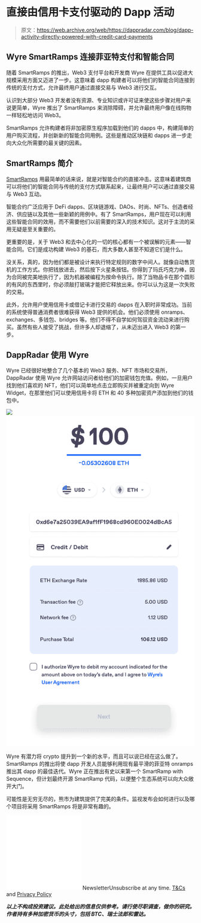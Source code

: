 # 直接由信用卡支付驱动的 Dapp 活动

> 原文：<https://web.archive.org/web/https://dappradar.com/blog/dapp-activity-directly-powered-with-credit-card-payments>

## Wyre SmartRamps 连接菲亚特支付和智能合同

随着 SmartRamps 的推出，Web3 支付平台和开发商 Wyre 在提供工具以促进大规模采用方面又迈进了一步。这意味着 dapp 构建者可以将他们的智能合同连接到传统的支付方式，允许最终用户通过直接交易与 Web3 进行交互。

认识到大部分 Web3 开发者没有资源、专业知识或许可证来使这些步骤对用户来说更简单，Wyre 推出了 SmartRamps 来消除障碍，并允许最终用户像在线购物一样轻松地访问 Web3。

SmartRamps 允许构建者将非加密原生程序加载到他们的 dapps 中，构建简单的用户购买流程，并创新新的智能合同用例。这些是推动区块链和 dapps 进一步走向大众化所需要的最关键的因素。

## SmartRamps 简介

[SmartRamps](https://web.archive.org/web/20220630233210/https://docs.sendwyre.com/docs/smartramps) 用最简单的话来说，就是对智能合约的直接冲击。这意味着建筑商可以将他们的智能合同与传统的支付方式联系起来，让最终用户可以通过直接交易与 Web3 互动。

智能合约广泛应用于 DeFi dapps、区块链游戏、DAOs、时尚、NFTs、创造者经济、供应链以及其他一些新颖的用例中。有了 SmartRamps，用户现在可以利用这些智能合同的效用，而不需要他们以前需要的深入的技术知识。这对于主流的采用无疑是至关重要的。

更重要的是，关于 Web3 和去中心化的一切的核心都有一个被误解的元素——智能合同。它们是成功构建 Web3 的基石，而大多数人甚至不知道它们是什么。

没关系，真的，因为他们都是被设计来执行特定规则的数字中间人。就像自动售货机的工作方式。你把钱放进去，然后按下火星条按钮。你得到了玛氏巧克力棒，因为合同被完美地执行了，因为机器被编程为按命令执行。除了当物品卡在那个圆形的有风的东西里时，你必须敲打玻璃才能把它释放出来。你可以认为这是一次失败的交易。

此外，允许用户使用信用卡或借记卡进行交易的 dapps 在入职时非常成功。当前的系统使得普通消费者很难获得 Web3 提供的机会。他们必须使用 onramps、exchanges、多钱包、bridges 等。他们不得不自学如何驾驭资金流动来进行购买。虽然有些人接受了挑战，但许多人却退缩了，从未迈出进入 Web3 的第一步。

## DappRadar 使用 Wyre

Wyre 已经很好地整合了几个基本的 Web3 服务、NFT 市场和交易所，DappRadar 使用 Wyre 允许网站访问者给他们的加密钱包充值。例如，一旦用户找到他们喜欢的 NFT，他们可以简单地点击立即购买并被重定向到 Wyre Widget，在那里他们可以使用信用卡将 ETH 和 40 多种加密资产添加到他们的钱包中。

![](img/1e0190141c1f8f1afdcdf0d389f4eea8.png)![Wyre](img/c0d4514f25ade940d9f3f8fd93876d81.png)

Wyre 有潜力将 crypto 提升到一个新的水平，而且可以说已经在这么做了。SmartRamps 的推出将使 dapp 开发人员能够利用现有最平滑的菲亚特 onramps 推出其 dapp 的最佳迭代。Wyre 正在推出有史以来第一个 SmartRamp with Sequence，但计划最终开源 SmartRamp 代码，以便整个生态系统可以向大众敞开大门。

可能性是无穷无尽的，熊市为建筑提供了完美的条件。监视发布会如何进行以及哪个项目将采用 SmartRamps 将是非常有趣的。

![](img/6d5a4a2d609c56e1a5771717e54ba759.png) NewsletterUnsubscribe at any time. [T&Cs](https://web.archive.org/web/20220630233210/https://dappradar.com/terms) and [Privacy Policy](https://web.archive.org/web/20220630233210/https://dappradar.com/privacy-policy)

***以上不构成投资建议。此处给出的信息仅供参考。请行使尽职调查，做你的研究。作者持有多种加密货币的头寸，包括 BTC、瑞士法郎和雷达。***